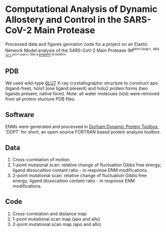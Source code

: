 # Computational Analysis of Dynamic Allostery and Control in the SARS-CoV-2 Main Protease
Processed data and figures genration code for a project on an Elastic Network Model analysis of the SARS-CoV-2 Main Protease (M<sup>pro<\sup>, aka 3CL<sup>pro<\sup>).
See a [prepeint](https://www.biorxiv.org/content/10.1101/2020.05.21.105965v1) at bioRxiv.

## PDB
We used wild-type [6LU7](https://www.rcsb.org/structure/6LU7) X-ray crystallographic structure to construct apo (ligand-free), holo1 (one ligand present) and holo2 protein forms (two ligands present, native form).
Note: all water molecues (`H2O`) were removed from all protein stucture PDB files.

## Software
ENMs were generated and processed in [Durham Dynamic Protein Toolbox](https://sourceforge.net/projects/durham-ddpt/), 'DDPT' for short, an open-source FORTRAN based protein analysis toolbox.

## Data
1. Cross-correlation of motion 
2. 1-point mutaional scan: relative change of fluctuation Gibbs free energy; ligand dissocaition contant ratio - in response ENM modifications.
3. 2-point mutational scan: relative change of fluctuation Gibbs free energy; ligand dissocaition contant ratio - in response ENM modifications.
 

## Code
1. Cross-correlation and distance map
2. 1-point mutational scan map (apo and allo)
3. 2-point mutational scan map (apo and allo)

